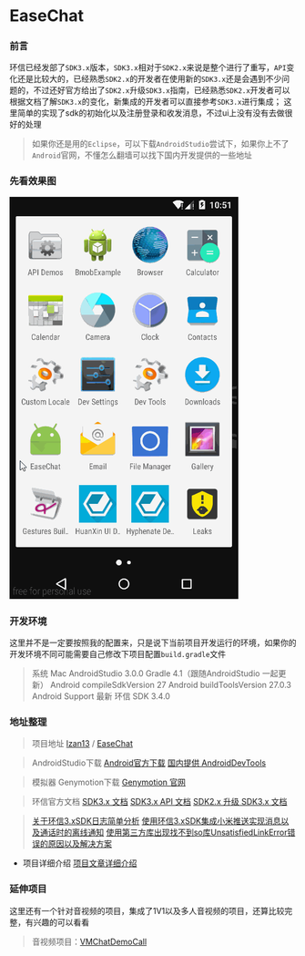 EaseChat
========

### 前言
环信已经发部了`SDK3.x`版本，`SDK3.x`相对于`SDK2.x`来说是整个进行了重写，`API`变化还是比较大的，已经熟悉`SDK2.x`的开发者在使用新的`SDK3.x`还是会遇到不少问题的，不过还好官方给出了`SDK2.x`升级`SDK3.x`指南，已经熟悉`SDK2.x`开发者可以根据文档了解`SDK3.x`的变化，新集成的开发者可以直接参考`SDK3.x`进行集成；
这里简单的实现了sdk的初始化以及注册登录和收发消息，不过ui上没有没有去做很好的处理

> 如果你还是用的`Eclipse`，可以下载`AndroidStudio`尝试下，如果你上不了`Android`官网，不懂怎么翻墙可以找下国内开发提供的一些地址

### 先看效果图   
![ec-demo](./screenshot/ec-demo.gif)    

### 开发环境
这里并不是一定要按照我的配置来，只是说下当前项目开发运行的环境，如果你的开发环境不同可能需要自己修改下项目配置`build.gradle`文件

>系统 Mac
AndroidStudio 3.0.0
Gradle 4.1（跟随AndroidStudio 一起更新）
Android compileSdkVersion 27
Android buildToolsVersion 27.0.3
Android Support 最新
环信 SDK 3.4.0

### 地址整理
>项目地址
[lzan13](https://github.com/lzan13) / [EaseChat](https://github.com/lzan13/EaseChat)

>AndroidStudio下载
[Android官方下载](http://tools.android.com/download/studio/builds/2-0)
[国内提供 AndroidDevTools](http://androiddevtools.cn/)

>模拟器 Genymotion下载
[Genymotion 官网](http://genymotion.com/)

>环信官方文档
[SDK3.x 文档](http://docs.easemob.com/im/start)
[SDK3.x API 文档](http://www.easemob.com/apidoc/android/chat3.0/annotated.html)
[SDK2.x 升级 SDK3.x 文档](http://docs.easemob.com/im/200androidcleintintegration/140upgradetov30)

>[关于环信3.xSDK日志简单分析](https://www.jianshu.com/p/a194fa19bd6a)
>[使用环信3.xSDK集成小米推送实现消息以及通话时的离线通知](https://www.jianshu.com/p/df892008ca5e)
>[使用第三方库出现找不到so库UnsatisfiedLinkError错误的原因以及解决方案](https://www.jianshu.com/p/b9a524f24b7e)

* 项目详细介绍
[项目文章详细介绍](http://www.jianshu.com/p/3e732f45d376)

### 延伸项目
这里还有一个针对音视频的项目，集成了1V1以及多人音视频的项目，还算比较完整，有兴趣的可以看看
> 音视频项目：[VMChatDemoCall](https://github.com/lzan13/VMChatDemoCall)

